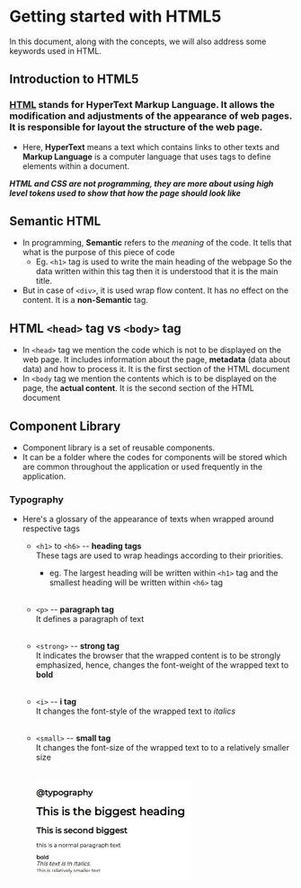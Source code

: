 # **Getting started with HTML5**
In this document, along with the concepts, we will also address some keywords used in HTML.
## Introduction to HTML5
### [**HTML**](https://developer.mozilla.org/en-US/docs/Web/HTML) stands for **HyperText Markup Language**. It allows the modification and adjustments of the appearance of  web pages. It is responsible for layout the structure of the web page.

- Here, **HyperText** means a text which contains links to other texts and **Markup Language** is a computer language that uses tags to define elements within a document.

***HTML and CSS are not programming, they are more about using high level tokens used to show that how the page should look like***

## Semantic HTML
- In programming, **Semantic** refers to the *meaning* of the code. It tells that what is the purpose of this piece of code 
    -  Eg. `<h1>` tag is used to write the main heading of the webpage
	So the data written within this tag then it is understood that it is the main title.
- But in case of `<div>`, it is used wrap flow content. It has no effect on the content. It is a **non-Semantic** tag.


## HTML **`<head>` tag** vs **`<body>` tag**
- In `<head>` tag we mention the code which is not to be displayed on the web page. It includes information about the page, **metadata** (data about data) and how to process it. It is the first section of the HTML document
- In `<body` tag we mention the contents which is to be displayed on the page, the **actual content**. It is the second section of the HTML document

## Component Library
- Component library is a set of reusable components.
- It can be a folder where the codes for components will be stored which are common throughout the application or used frequently in the application.

### Typography
- Here's a glossary of the appearance of texts when wrapped around respective tags

    - `<h1>` to `<h6>` -- **heading tags** <br />
        These tags are used to wrap headings according to their priorities.
        - eg. The largest heading will be written within `<h1>` tag and the smallest heading will be written within `<h6>` tag<br /><br />

    - `<p>` -- **paragraph tag** <br />
        It defines a paragraph of text<br /><br />

    - `<strong>` -- **strong tag** <br />
        It indicates the browser that the wrapped content is to be strongly emphasized, hence, changes the font-weight of the wrapped text to **bold**<br /><br />
    
    - `<i>` -- **i tag** <br />
        It changes the font-style of the wrapped text to *italics*<br /><br />

    - `<small>` -- **small tag** <br />
        It changes the font-size of the wrapped text to to a relatively smaller size<br /><br />

        <img src="images/typography.png" style="width: 60%;">


    
    
